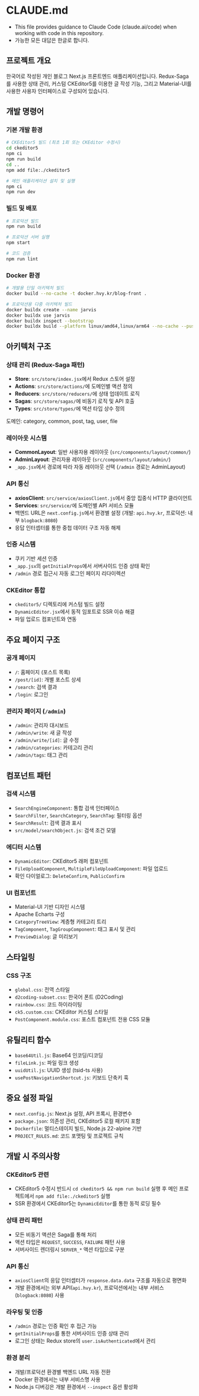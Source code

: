 # CLAUDE.md

- This file provides guidance to Claude Code (claude.ai/code) when working with code in this repository.
- 가능한 모든 대답은 한글로 합니다. 

## 프로젝트 개요

한국어로 작성된 개인 블로그 Next.js 프론트엔드 애플리케이션입니다. Redux-Saga를 사용한 상태 관리, 커스텀 CKEditor5를 이용한 글 작성 기능, 그리고 Material-UI를 사용한 사용자 인터페이스로 구성되어 있습니다.

## 개발 명령어

### 기본 개발 환경
```bash
# CKEditor5 빌드 (최초 1회 또는 CKEditor 수정시)
cd ckeditor5
npm ci
npm run build
cd ..
npm add file:./ckeditor5

# 메인 애플리케이션 설치 및 실행
npm ci
npm run dev
```

### 빌드 및 배포
```bash
# 프로덕션 빌드
npm run build

# 프로덕션 서버 실행
npm start

# 코드 검증
npm run lint
```

### Docker 환경
```bash
# 개발용 단일 아키텍처 빌드
docker build --no-cache -t docker.hvy.kr/blog-front .

# 프로덕션용 다중 아키텍처 빌드
docker buildx create --name jarvis
docker buildx use jarvis
docker buildx inspect --bootstrap
docker buildx build --platform linux/amd64,linux/arm64 --no-cache --push -t docker.hvy.kr/blog-front .
```

## 아키텍처 구조

### 상태 관리 (Redux-Saga 패턴)
- **Store**: `src/store/index.jsx`에서 Redux 스토어 설정
- **Actions**: `src/store/actions/`에 도메인별 액션 정의
- **Reducers**: `src/store/reducers/`에 상태 업데이트 로직
- **Sagas**: `src/store/sagas/`에 비동기 로직 및 API 호출
- **Types**: `src/store/types/`에 액션 타입 상수 정의

도메인: category, common, post, tag, user, file

### 레이아웃 시스템
- **CommonLayout**: 일반 사용자용 레이아웃 (`src/components/layout/common/`)
- **AdminLayout**: 관리자용 레이아웃 (`src/components/layout/admin/`)
- `_app.jsx`에서 경로에 따라 자동 레이아웃 선택 (`/admin` 경로는 AdminLayout)

### API 통신
- **axiosClient**: `src/service/axiosClient.js`에서 중앙 집중식 HTTP 클라이언트
- **Services**: `src/service/`에 도메인별 API 서비스 모듈
- 백엔드 URL은 `next.config.js`에서 환경별 설정 (개발: `api.hvy.kr`, 프로덕션: 내부 `blogback:8080`)
- 응답 인터셉터를 통한 중첩 데이터 구조 자동 해제

### 인증 시스템
- 쿠키 기반 세션 인증
- `_app.jsx`의 `getInitialProps`에서 서버사이드 인증 상태 확인
- `/admin` 경로 접근시 자동 로그인 페이지 리다이렉션

### CKEditor 통합
- `ckeditor5/` 디렉토리에 커스텀 빌드 설정
- `DynamicEditor.jsx`에서 동적 임포트로 SSR 이슈 해결
- 파일 업로드 컴포넌트와 연동

## 주요 페이지 구조

### 공개 페이지
- `/`: 홈페이지 (포스트 목록)
- `/post/[id]`: 개별 포스트 상세
- `/search`: 검색 결과
- `/login`: 로그인

### 관리자 페이지 (`/admin`)
- `/admin`: 관리자 대시보드
- `/admin/write`: 새 글 작성
- `/admin/write/[id]`: 글 수정
- `/admin/categories`: 카테고리 관리
- `/admin/tags`: 태그 관리

## 컴포넌트 패턴

### 검색 시스템
- `SearchEngineComponent`: 통합 검색 인터페이스
- `SearchFilter`, `SearchCategory`, `SearchTag`: 필터링 옵션
- `SearchResult`: 검색 결과 표시
- `src/model/searchObject.js`: 검색 조건 모델

### 에디터 시스템
- `DynamicEditor`: CKEditor5 래퍼 컴포넌트
- `FileUploadComponent`, `MultipleFileUploadComponent`: 파일 업로드
- 확인 다이얼로그: `DeleteConfirm`, `PublicConfirm`

### UI 컴포넌트
- Material-UI 기반 디자인 시스템
- Apache Echarts 구성 
- `CategoryTreeView`: 계층형 카테고리 트리
- `TagComponent`, `TagGroupComponent`: 태그 표시 및 관리
- `PreviewDialog`: 글 미리보기

## 스타일링

### CSS 구조
- `global.css`: 전역 스타일
- `d2coding-subset.css`: 한국어 폰트 (D2Coding)
- `rainbow.css`: 코드 하이라이팅
- `ck5.custom.css`: CKEditor 커스텀 스타일
- `PostComponent.module.css`: 포스트 컴포넌트 전용 CSS 모듈

## 유틸리티 함수

- `base64Util.js`: Base64 인코딩/디코딩
- `fileLink.js`: 파일 링크 생성
- `uuidUtil.js`: UUID 생성 (tsid-ts 사용)
- `usePostNavigationShortcut.js`: 키보드 단축키 훅

## 중요 설정 파일

- `next.config.js`: Next.js 설정, API 프록시, 환경변수
- `package.json`: 의존성 관리, CKEditor5 로컬 패키지 포함
- `Dockerfile`: 멀티스테이지 빌드, Node.js 22-alpine 기반
- `PROJECT_RULES.md`: 코드 포맷팅 및 프로젝트 규칙

## 개발 시 주의사항

### CKEditor5 관련
- CKEditor5 수정시 반드시 `cd ckeditor5 && npm run build` 실행 후 메인 프로젝트에서 `npm add file:./ckeditor5` 실행
- SSR 환경에서 CKEditor5는 `DynamicEditor`를 통한 동적 로딩 필수

### 상태 관리 패턴
- 모든 비동기 액션은 Saga를 통해 처리
- 액션 타입은 `REQUEST`, `SUCCESS`, `FAILURE` 패턴 사용
- 서버사이드 렌더링시 `SERVER_*` 액션 타입으로 구분

### API 통신
- `axiosClient`의 응답 인터셉터가 `response.data.data` 구조를 자동으로 평면화
- 개발 환경에서는 외부 API(`api.hvy.kr`), 프로덕션에서는 내부 서비스(`blogback:8080`) 사용

### 라우팅 및 인증
- `/admin` 경로는 인증 확인 후 접근 가능
- `getInitialProps`를 통한 서버사이드 인증 상태 관리
- 로그인 상태는 Redux store의 `user.isAuthenticated`에서 관리

### 환경 분리
- 개발/프로덕션 환경별 백엔드 URL 자동 전환
- Docker 환경에서는 내부 서비스명 사용
- Node.js 디버깅은 개발 환경에서 `--inspect` 옵션 활성화